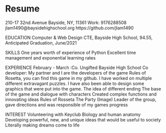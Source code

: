 # Resume

<John Lam>
210-17 32nd Avenue Bayside, NY, 11361				          Work: 9176288508
                                        jlam1490@baysidehighschool.org                     https://github.com/jlam1490

EDUCATION
Computer & Web Design CTE, Bayside High School, 94.55, Anticipated Graduation,
June/2021

SKILLS
One years worth of experience of Python
Excellent time management and exponential learning rates

EXPERIENCE
February - March :Co. Ungifted						       Bayside High School
Co developer: My partner and I are the developers of the game Rules of Rosetta, you can find this game in my github. I have worked on multiple different extravagant puzzles. I have also been able to design some graphics that were put into the game. 
The idea of different ending 
The base of the game and dialogue with characters
Created complex functions and innovating ideas
Rules of Rosseta
The Party (Image)
Leader of the group, gave directions and was responsible of my games progress



INTEREST
Volunteering with Keyclub
Biology and human anatomy
Developing powerful, new, and unique ideas that would be useful to society 
Literally making dreams come to life 
